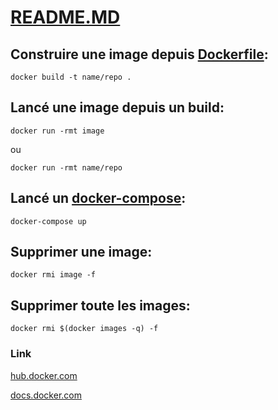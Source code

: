 # [README.MD](../README.md)

## Construire une image depuis [Dockerfile](DOCKERFILE.md):
```docker
docker build -t name/repo .
```

## Lancé une image depuis un build:
```docker
docker run -rmt image
```
ou
```docker
docker run -rmt name/repo
```

## Lancé un [docker-compose](DOCKERCOMPOSE.md):
```docker
docker-compose up
```

## Supprimer une image:
```docker
docker rmi image -f
```

## Supprimer toute les images:
```docker
docker rmi $(docker images -q) -f
```

### Link

[hub.docker.com](https://hub.docker.com/)

[docs.docker.com](https://docs.docker.com/)